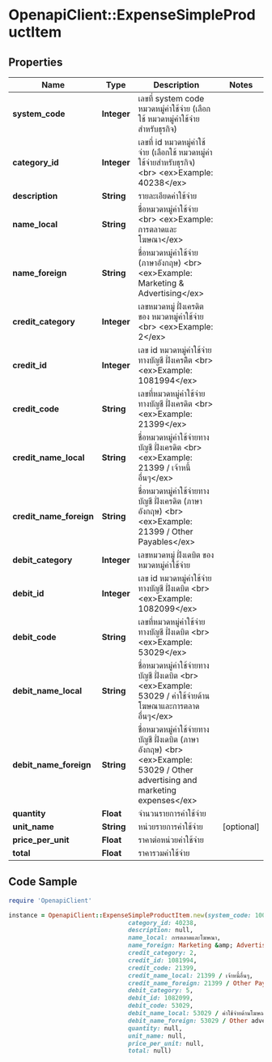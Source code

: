 # OpenapiClient::ExpenseSimpleProductItem

## Properties

Name | Type | Description | Notes
------------ | ------------- | ------------- | -------------
**system_code** | **Integer** | เลขที่ system code หมวดหมู่ค่าใช้จ่าย (เลือกใช้ หมวดหมู่ค่าใช้จ่ายสำหรับธุรกิจ) | 
**category_id** | **Integer** | เลขที่ id หมวดหมู่ค่าใช้จ่าย (เลือกใช้ หมวดหมู่ค่าใช้จ่ายสำหรับธุรกิจ) &lt;br&gt; &lt;ex&gt;Example: 40238&lt;/ex&gt; | 
**description** | **String** | รายละเอียดค่าใช้จ่าย | 
**name_local** | **String** | ชื่อหมวดหมู่ค่าใช้จ่าย &lt;br&gt; &lt;ex&gt;Example: การตลาดและโฆษณา&lt;/ex&gt; | 
**name_foreign** | **String** | ชื่อหมวดหมู่ค่าใช้จ่าย (ภาษาอังกฤษ) &lt;br&gt; &lt;ex&gt;Example: Marketing &amp; Advertising&lt;/ex&gt; | 
**credit_category** | **Integer** | เลขหมวดหมู่ ฝั่งเครดิต ของ หมวดหมู่ค่าใช้จ่าย &lt;br&gt; &lt;ex&gt;Example: 2&lt;/ex&gt; | 
**credit_id** | **Integer** | เลข id หมวดหมู่ค่าใช้จ่ายทางบัญชี ฝั่งเครดิิต &lt;br&gt; &lt;ex&gt;Example: 1081994&lt;/ex&gt; | 
**credit_code** | **String** | เลขที่หมวดหมู่ค่าใช้จ่ายทางบัญชี ฝั่งเครดิต &lt;br&gt; &lt;ex&gt;Example: 21399&lt;/ex&gt; | 
**credit_name_local** | **String** | ชื่อหมวดหมู่ค่าใช้จ่ายทางบัญชี ฝั่งเครดิต &lt;br&gt; &lt;ex&gt;Example: 21399 / เจ้าหนี้อื่นๆ&lt;/ex&gt; | 
**credit_name_foreign** | **String** | ชื่อหมวดหมู่ค่าใช้จ่ายทางบัญชี ฝั่งเครดิต (ภาษาอังกฤษ) &lt;br&gt; &lt;ex&gt;Example: 21399 / Other Payables&lt;/ex&gt; | 
**debit_category** | **Integer** | เลขหมวดหมู่ ฝั่งเดบิต ของ หมวดหมู่ค่าใช้จ่าย | 
**debit_id** | **Integer** | เลข id หมวดหมู่ค่าใช้จ่ายทางบัญชี ฝั่งเดบิต &lt;br&gt; &lt;ex&gt;Example: 1082099&lt;/ex&gt; | 
**debit_code** | **String** | เลขที่หมวดหมู่ค่าใช้จ่ายทางบัญชี ฝั่งเดบิต &lt;br&gt; &lt;ex&gt;Example: 53029&lt;/ex&gt; | 
**debit_name_local** | **String** | ชื่อหมวดหมู่ค่าใช้จ่ายทางบัญชี ฝั่งเดบิต &lt;br&gt; &lt;ex&gt;Example: 53029 / ค่าใช้จ่ายด้านโฆษณาและการตลาดอื่นๆ&lt;/ex&gt; | 
**debit_name_foreign** | **String** | ชื่อหมวดหมู่ค่าใช้จ่ายทางบัญชี ฝั่งเดบิต (ภาษาอังกฤษ) &lt;br&gt; &lt;ex&gt;Example: 53029 / Other advertising and marketing expenses&lt;/ex&gt; | 
**quantity** | **Float** | จำนวนรายการค่าใช้จ่าย | 
**unit_name** | **String** | หน่วยรายการค่าใช้จ่าย | [optional] 
**price_per_unit** | **Float** | ราคาต่อหน่วยค่าใช้จ่าย | 
**total** | **Float** | ราคารวมค่าใช้จ่าย | 

## Code Sample

```ruby
require 'OpenapiClient'

instance = OpenapiClient::ExpenseSimpleProductItem.new(system_code: 1001,
                                 category_id: 40238,
                                 description: null,
                                 name_local: การตลาดและโฆษณา,
                                 name_foreign: Marketing &amp; Advertising,
                                 credit_category: 2,
                                 credit_id: 1081994,
                                 credit_code: 21399,
                                 credit_name_local: 21399 / เจ้าหนี้อื่นๆ,
                                 credit_name_foreign: 21399 / Other Payables,
                                 debit_category: 5,
                                 debit_id: 1082099,
                                 debit_code: 53029,
                                 debit_name_local: 53029 / ค่าใช้จ่ายด้านโฆษณาและการตลาดอื่นๆ,
                                 debit_name_foreign: 53029 / Other advertising and marketing expenses,
                                 quantity: null,
                                 unit_name: null,
                                 price_per_unit: null,
                                 total: null)
```


